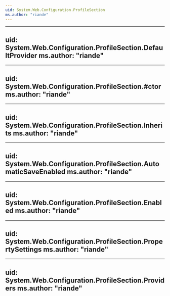 ```yaml
---
uid: System.Web.Configuration.ProfileSection
ms.author: "riande"
---
```


---
uid: System.Web.Configuration.ProfileSection.DefaultProvider
ms.author: "riande"
---

---
uid: System.Web.Configuration.ProfileSection.#ctor
ms.author: "riande"
---

---
uid: System.Web.Configuration.ProfileSection.Inherits
ms.author: "riande"
---

---
uid: System.Web.Configuration.ProfileSection.AutomaticSaveEnabled
ms.author: "riande"
---

---
uid: System.Web.Configuration.ProfileSection.Enabled
ms.author: "riande"
---

---
uid: System.Web.Configuration.ProfileSection.PropertySettings
ms.author: "riande"
---

---
uid: System.Web.Configuration.ProfileSection.Providers
ms.author: "riande"
---

